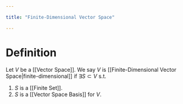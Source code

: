 ```yaml
---

title: "Finite-Dimensional Vector Space"

---
```

# Definition
Let $V$ be a [[Vector Space]]. We say $V$ is [[Finite-Dimensional Vector Space|finite-dimensional]] if $\exists  S \subset  V$ s.t.
1. $S$ is a [[Finite Set]].
2. $S$ is a [[Vector Space Basis]] for $V$.